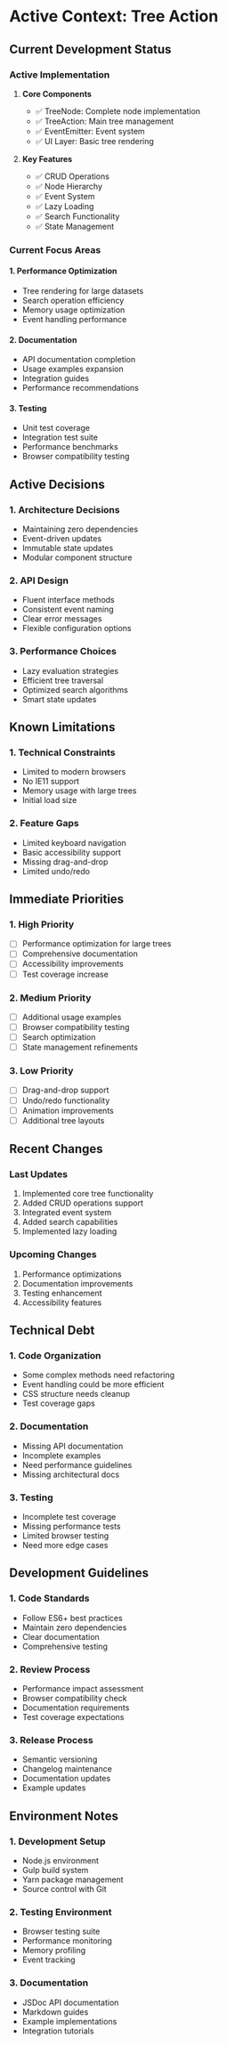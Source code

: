 # Active Context: Tree Action

## Current Development Status

### Active Implementation
1. **Core Components**
   - ✅ TreeNode: Complete node implementation
   - ✅ TreeAction: Main tree management
   - ✅ EventEmitter: Event system
   - ✅ UI Layer: Basic tree rendering

2. **Key Features**
   - ✅ CRUD Operations
   - ✅ Node Hierarchy
   - ✅ Event System
   - ✅ Lazy Loading
   - ✅ Search Functionality
   - ✅ State Management

### Current Focus Areas

#### 1. Performance Optimization
- Tree rendering for large datasets
- Search operation efficiency
- Memory usage optimization
- Event handling performance

#### 2. Documentation
- API documentation completion
- Usage examples expansion
- Integration guides
- Performance recommendations

#### 3. Testing
- Unit test coverage
- Integration test suite
- Performance benchmarks
- Browser compatibility testing

## Active Decisions

### 1. Architecture Decisions
- Maintaining zero dependencies
- Event-driven updates
- Immutable state updates
- Modular component structure

### 2. API Design
- Fluent interface methods
- Consistent event naming
- Clear error messages
- Flexible configuration options

### 3. Performance Choices
- Lazy evaluation strategies
- Efficient tree traversal
- Optimized search algorithms
- Smart state updates

## Known Limitations

### 1. Technical Constraints
- Limited to modern browsers
- No IE11 support
- Memory usage with large trees
- Initial load size

### 2. Feature Gaps
- Limited keyboard navigation
- Basic accessibility support
- Missing drag-and-drop
- Limited undo/redo

## Immediate Priorities

### 1. High Priority
- [ ] Performance optimization for large trees
- [ ] Comprehensive documentation
- [ ] Accessibility improvements
- [ ] Test coverage increase

### 2. Medium Priority
- [ ] Additional usage examples
- [ ] Browser compatibility testing
- [ ] Search optimization
- [ ] State management refinements

### 3. Low Priority
- [ ] Drag-and-drop support
- [ ] Undo/redo functionality
- [ ] Animation improvements
- [ ] Additional tree layouts

## Recent Changes

### Last Updates
1. Implemented core tree functionality
2. Added CRUD operations support
3. Integrated event system
4. Added search capabilities
5. Implemented lazy loading

### Upcoming Changes
1. Performance optimizations
2. Documentation improvements
3. Testing enhancement
4. Accessibility features

## Technical Debt

### 1. Code Organization
- Some complex methods need refactoring
- Event handling could be more efficient
- CSS structure needs cleanup
- Test coverage gaps

### 2. Documentation
- Missing API documentation
- Incomplete examples
- Need performance guidelines
- Missing architectural docs

### 3. Testing
- Incomplete test coverage
- Missing performance tests
- Limited browser testing
- Need more edge cases

## Development Guidelines

### 1. Code Standards
- Follow ES6+ best practices
- Maintain zero dependencies
- Clear documentation
- Comprehensive testing

### 2. Review Process
- Performance impact assessment
- Browser compatibility check
- Documentation requirements
- Test coverage expectations

### 3. Release Process
- Semantic versioning
- Changelog maintenance
- Documentation updates
- Example updates

## Environment Notes

### 1. Development Setup
- Node.js environment
- Gulp build system
- Yarn package management
- Source control with Git

### 2. Testing Environment
- Browser testing suite
- Performance monitoring
- Memory profiling
- Event tracking

### 3. Documentation
- JSDoc API documentation
- Markdown guides
- Example implementations
- Integration tutorials

